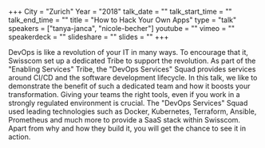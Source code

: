 +++
City = "Zurich"
Year = "2018"
talk_date = ""
talk_start_time = ""
talk_end_time = ""
title = "How to Hack Your Own Apps"
type = "talk"
speakers = ["tanya-janca", "nicole-becher"]
youtube = ""
vimeo = ""
speakerdeck = ""
slideshare = ""
slides = ""
+++

DevOps is like a revolution of your IT in many ways. To encourage that it, Swisscom set up
a dedicated Tribe to support the revolution. As part of the "Enabling Services" Tribe, the
"DevOps Services" Squad provides services around CI/CD and the software development
lifecycle. In this talk, we like to demonstrate the benefit of such a dedicated team and
how it boosts your transformation. Giving your teams the right tools, even if you work in
a strongly regulated environment is crucial. The "DevOps Services" Squad used leading
technologies such as Docker, Kubernetes, Terraform, Ansible, Prometheus and much more to
provide a SaaS stack within Swisscom. Apart from why and how they build it, you will get
the chance to see it in action.
